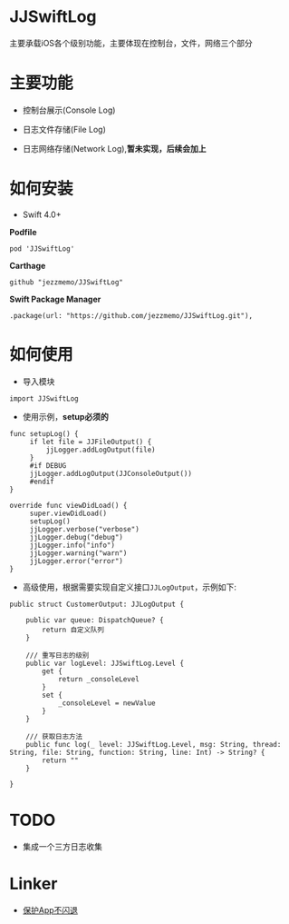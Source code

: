 # JJSwiftLog

主要承载iOS各个级别功能，主要体现在控制台，文件，网络三个部分


# 主要功能

* 控制台展示(Console Log)

* 日志文件存储(File Log)

* 日志网络存储(Network Log),__暂未实现，后续会加上__

# 如何安装

*  Swift 4.0+


__Podfile__


```
pod 'JJSwiftLog'
```

__Carthage__

```
github "jezzmemo/JJSwiftLog"
```

__Swift Package Manager__

```
.package(url: "https://github.com/jezzmemo/JJSwiftLog.git"),
```

# 如何使用

* 导入模块

```
import JJSwiftLog
```

* 使用示例，__setup必须的__

```
func setupLog() {
     if let file = JJFileOutput() {
         jjLogger.addLogOutput(file)
     }
     #if DEBUG
     jjLogger.addLogOutput(JJConsoleOutput())
     #endif
}

override func viewDidLoad() {
     super.viewDidLoad()
     setupLog()
     jjLogger.verbose("verbose")
     jjLogger.debug("debug")   
     jjLogger.info("info")
     jjLogger.warning("warn")
     jjLogger.error("error")
}
```

* 高级使用，根据需要实现自定义接口`JJLogOutput`，示例如下:

```
public struct CustomerOutput: JJLogOutput {
    
    public var queue: DispatchQueue? {
        return 自定义队列
    }
    
    /// 重写日志的级别
    public var logLevel: JJSwiftLog.Level {
        get {
            return _consoleLevel
        }
        set {
            _consoleLevel = newValue
        }
    }
    
    /// 获取日志方法
    public func log(_ level: JJSwiftLog.Level, msg: String, thread: String, file: String, function: String, line: Int) -> String? {
        return ""
    }
    
}
```

# TODO
* 集成一个三方日志收集

# Linker
* [保护App不闪退](https://github.com/jezzmemo/JJException)


